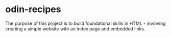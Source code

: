# odin-recipes
The purpose of this project is to build foundational skills in HTML - involving creating a simple website with an index page and embedded links.
